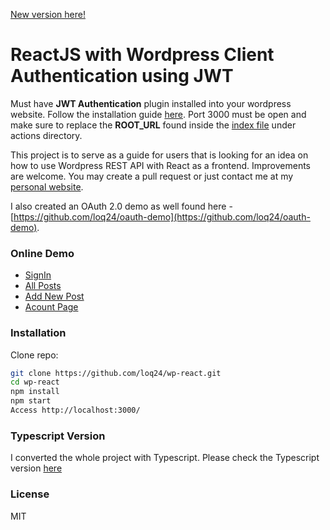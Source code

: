 [New version here!](https://github.com/loq24/wp-react-typescript/)

# ReactJS with Wordpress Client Authentication using JWT
Must have **JWT Authentication** plugin installed into your wordpress website. Follow the installation guide [here](https://github.com/Tmeister/wp-api-jwt-auth). Port 3000 must be open and make sure to replace the **ROOT_URL** found inside the [index file](https://github.com/loq24/wp-react/blob/master/src/actions/index.js) under actions directory.

This project is to serve as a guide for users that is looking for an idea on how to use Wordpress REST API with React as a frontend. Improvements are welcome. You may create a pull request or just contact me at my [personal website](https://lougiequisel.com/).

I also created an OAuth 2.0 demo as well found here -[https://github.com/loq24/oauth-demo](https://github.com/loq24/oauth-demo).

### Online Demo
- [SignIn](https://wp-react.lougiequisel.com/signin)
- [All Posts](https://wp-react.lougiequisel.com/posts)
- [Add New Post](https://wp-react.lougiequisel.com/add-post)
- [Acount Page](https://wp-react.lougiequisel.com/account)

### Installation
Clone repo:
```sh
git clone https://github.com/loq24/wp-react.git
cd wp-react
npm install
npm start
Access http://localhost:3000/
```

### Typescript Version

I converted the whole project with Typescript. Please check the Typescript version [here](https://github.com/loq24/wp-react-typescript/)

### License
MIT
